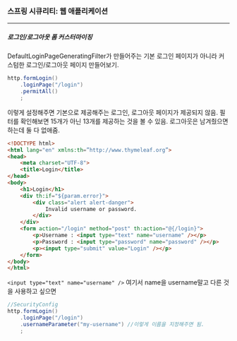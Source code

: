 <h3>스프링 시큐리티: 웹 애플리케이션</h3>
<hr/>
<h5>로그인/로그아웃 폼 커스터마이징</h5>

DefaultLoginPageGeneratingFilter가 만들어주는 기본 로그인 페이지가 아니라 커스텀한 로그인/로그아웃 페이지 만들어보기.

```java
http.formLogin()
    .loginPage("/login")
    .permitAll()
    ;
```

이렇게 설정해주면 기본으로 제공해주는 로그인, 로그아웃 페이지가 제공되지 않음. 필터를 확인해보면 15개가 아닌 13개를 제공하는 것을 볼 수 있음. 로그아웃은 남겨줬으면 하는데 둘 다 없애줌.

```html
<!DOCTYPE html>
<html lang="en" xmlns:th=”http://www.thymeleaf.org”>
<head>
    <meta charset="UTF-8">
    <title>Login</title>
</head>
<body>
    <h1>Login</h1>
    <div th:if="${param.error}">
        <div class="alert alert-danger">
            Invalid username or password.
        </div>
    </div>
    <form action="/login" method="post" th:action="@{/login}">
        <p>Username : <input type="text" name="username" /></p>
        <p>Password : <input type="password" name="password" /></p>
        <p><input type="submit" value="Login" /></p>
    </form>
</body>
</html>
```

`<input type="text" name="username" />` 여기서 name을 username말고 다른 것을 사용하고 싶으면 

```java
//SecurityConfig
http.formLogin()
    .loginPage("/login")
    .usernameParameter("my-username") //이렇게 이름을 지정해주면 됨.
    ;
```

